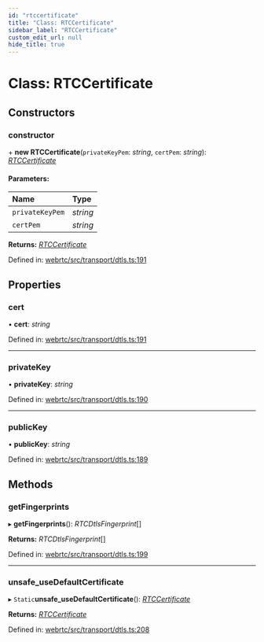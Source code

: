 ```yaml
---
id: "rtccertificate"
title: "Class: RTCCertificate"
sidebar_label: "RTCCertificate"
custom_edit_url: null
hide_title: true
---
```


# Class: RTCCertificate

## Constructors

### constructor

\+ **new RTCCertificate**(`privateKeyPem`: *string*, `certPem`: *string*): [*RTCCertificate*](rtccertificate.md)

#### Parameters:

Name | Type |
:------ | :------ |
`privateKeyPem` | *string* |
`certPem` | *string* |

**Returns:** [*RTCCertificate*](rtccertificate.md)

Defined in: [webrtc/src/transport/dtls.ts:191](https://github.com/shinyoshiaki/werift-webrtc/blob/ea933e6/packages/webrtc/src/transport/dtls.ts#L191)

## Properties

### cert

• **cert**: *string*

Defined in: [webrtc/src/transport/dtls.ts:191](https://github.com/shinyoshiaki/werift-webrtc/blob/ea933e6/packages/webrtc/src/transport/dtls.ts#L191)

___

### privateKey

• **privateKey**: *string*

Defined in: [webrtc/src/transport/dtls.ts:190](https://github.com/shinyoshiaki/werift-webrtc/blob/ea933e6/packages/webrtc/src/transport/dtls.ts#L190)

___

### publicKey

• **publicKey**: *string*

Defined in: [webrtc/src/transport/dtls.ts:189](https://github.com/shinyoshiaki/werift-webrtc/blob/ea933e6/packages/webrtc/src/transport/dtls.ts#L189)

## Methods

### getFingerprints

▸ **getFingerprints**(): *RTCDtlsFingerprint*[]

**Returns:** *RTCDtlsFingerprint*[]

Defined in: [webrtc/src/transport/dtls.ts:199](https://github.com/shinyoshiaki/werift-webrtc/blob/ea933e6/packages/webrtc/src/transport/dtls.ts#L199)

___

### unsafe\_useDefaultCertificate

▸ `Static`**unsafe_useDefaultCertificate**(): [*RTCCertificate*](rtccertificate.md)

**Returns:** [*RTCCertificate*](rtccertificate.md)

Defined in: [webrtc/src/transport/dtls.ts:208](https://github.com/shinyoshiaki/werift-webrtc/blob/ea933e6/packages/webrtc/src/transport/dtls.ts#L208)
